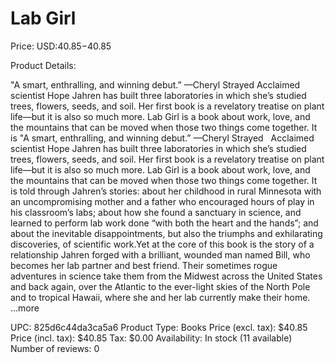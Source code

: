 # Lab Girl

Price: USD:$40.85-$40.85

Product Details:

"A smart, enthralling, and winning debut.” —Cheryl Strayed Acclaimed scientist Hope Jahren has built three laboratories in which she’s studied trees, flowers, seeds, and soil. Her first book is a revelatory treatise on plant life—but it is also so much more. Lab Girl is a book about work, love, and the mountains that can be moved when those two things come together. It is "A smart, enthralling, and winning debut.” —Cheryl Strayed   Acclaimed scientist Hope Jahren has built three laboratories in which she’s studied trees, flowers, seeds, and soil. Her first book is a revelatory treatise on plant life—but it is also so much more. Lab Girl is a book about work, love, and the mountains that can be moved when those two things come together. It is told through Jahren’s stories: about her childhood in rural Minnesota with an uncompromising mother and a father who encouraged hours of play in his classroom’s labs; about how she found a sanctuary in science, and learned to perform lab work done “with both the heart and the hands”; and about the inevitable disappointments, but also the triumphs and exhilarating discoveries, of scientific work.Yet at the core of this book is the story of a relationship Jahren forged with a brilliant, wounded man named Bill, who becomes her lab partner and best friend. Their sometimes rogue adventures in science take them from the Midwest across the United States and back again, over the Atlantic to the ever-light skies of the North Pole and to tropical Hawaii, where she and her lab currently make their home. ...more

UPC: 825d6c44da3ca5a6
Product Type: Books
Price (excl. tax): $40.85
Price (incl. tax): $40.85
Tax: $0.00
Availability: In stock (11 available)
Number of reviews: 0